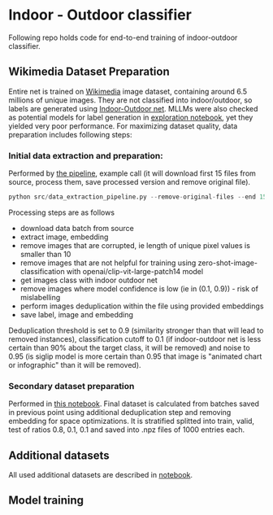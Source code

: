 # Indoor - Outdoor classifier

Following repo holds code for end-to-end training of indoor-outdoor classifier.

## Wikimedia Dataset Preparation

Entire net is trained on [Wikimedia](https://huggingface.co/datasets/wikimedia/wit_base) image dataset, containing around 6.5 millions of unique images. They are not classified into indoor/outdoor, so labels are generated using [Indoor-Outdoor net](https://huggingface.co/prithivMLmods/IndoorOutdoorNet). MLLMs were also checked as potential models for label generation in [exploration notebook](test_models.ipynb), yet they yielded very poor performance. For maximizing dataset quality, data preparation includes following steps:

### Initial data extraction and preparation:

Performed by [the pipeline](./src/data_extraction_pipeline.py), example call (it will download first 15 files from source, process them, save processed version and remove original file).
```python
python src/data_extraction_pipeline.py --remove-original-files --end 15
```

Processing steps are as follows
- download data batch from source
- extract image, embedding
- remove images that are corrupted, ie length of unique pixel values is smaller than 10
- remove images that are not helpful for training using zero-shot-image-classification with openai/clip-vit-large-patch14 model
- get images class with indoor outdoor net
- remove images where model confidence is low (ie in (0.1, 0.9)) - risk of mislabelling
- perform images deduplication within the file using provided embeddings
- save label, image and embedding

Deduplication threshold is set to 0.9 (similarity stronger than that will lead to removed instances), classification cutoff to 0.1 (if indoor-outdoor net is less certain than 90% about the target class, it will be removed) and noise to 0.95 (is siglip model is more certain than 0.95 that image is "animated chart or infographic" than it will be removed).

### Secondary dataset preparation

Performed in [this notebook](./data_preparation.ipynb). Final dataset is calculated from batches saved in previous point using additional deduplication step and removing embedding for space optimizations. It is stratified splitted into train, valid, test of ratios 0.8, 0.1, 0.1 and saved into .npz files of 1000 entries each.

## Additional datasets

All used additional datasets are described in [notebook](./datasets_info.ipynb).

## Model training
